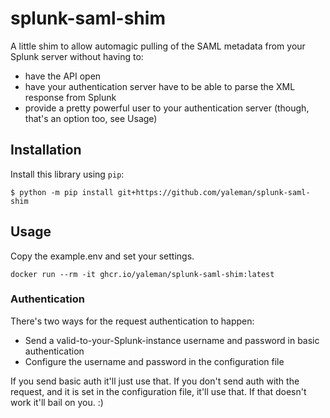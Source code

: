# splunk-saml-shim

A little shim to allow automagic pulling of the SAML metadata from your Splunk server without having to:

- have the API open
- have your authentication server have to be able to parse the XML response from Splunk
- provide a pretty powerful user to your authentication server (though, that's an option too, see Usage)


## Installation

Install this library using `pip`:

    $ python -m pip install git+https://github.com/yaleman/splunk-saml-shim

## Usage

Copy the example.env and set your settings.


```shell
docker run --rm -it ghcr.io/yaleman/splunk-saml-shim:latest
```

### Authentication

There's two ways for the request authentication to happen:

- Send a valid-to-your-Splunk-instance username and password in basic authentication
- Configure the username and password in the configuration file

If you send basic auth it'll just use that. If you don't send auth with the request, and it is set in the configuration file, it'll use that. If that doesn't work it'll bail on you. :)
